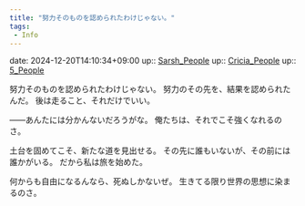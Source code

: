 ```yaml
---
title: "努力そのものを認められたわけじゃない。"
tags:
 - Info
---
```


date: 2024-12-20T14:10:34+09:00
up:: [Sarsh_People](../Bar/Novel/Nacaria/Sarsh_People.md)
up:: [Cricia_People](../Bar/Novel/Nacaria/Cricia_People.md)
up:: [5_People](../Bar/Novel/Nacaria/5_People.md)

努力そのものを認められたわけじゃない。
努力のその先を、結果を認められたんだ。
後は走ること、それだけでいい。

――あんたには分かんないだろうがな。
俺たちは、それでこそ強くなれるのさ。


土台を固めてこそ、新たな道を見出せる。
その先に誰もいないが、その前には誰かがいる。
だから私は旅を始めた。


何からも自由になるんなら、死ぬしかないぜ。
生きてる限り世界の思想に染まるのさ。